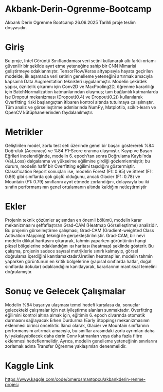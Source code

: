 # Akbank-Derin-Ogrenme-Bootcamp
Akbank Derin Ogrenme Bootcamp 26.09.2025 Tarihli proje teslim dosyasıdır. 

# Giriş 

  Bu proje, Intel Görüntü Sınıflandırması veri setini kullanarak altı farklı ortamı güvenilir bir şekilde ayırt etme yeteneğine sahip bir CNN Mimarisi geliştirmeye odaklanmıştır. TensorFlow/Keras altyapısıyla hayata geçirilen modelde, ilk aşamada veri setinin genelleme yeteneğini artırmak amacıyla kapsamlı Data Augmentation teknikleri uygulanmıştır. Modelin çekirdek yapısı, öznitelik çıkarımı için Conv2D ve MaxPooling2D, öğrenme kararlılığı için BatchNormalization katmanlarından oluşmuş; tam bağlantılı katmanlarda ise Dropout mekanizması (Dropout(0.4) ve Dropout(0.2)) kullanılarak Overfitting riski başlangıçtan itibaren kontrol altında tutulmaya çalışılmıştır. Tüm analiz ve görselleştirme adımlarında NumPy, Matplotlib, scikit-learn ve OpenCV kütüphanelerinden faydalanılmıştır.

# Metrikler

  Geliştirilen model, zorlu test seti üzerinde genel bir başarı göstererek %84 Doğruluk (Accuracy) ve %84 F1-Score oranına ulaşmıştır. Kayıp ve Başarı Eğrileri incelendiğinde, modelin 6. epoch'tan sonra Doğrulama Kaybı'nda (Val_Loss) dalgalanma ve yükselme eğilimine girdiği gözlemlenmiştir; bu durum, modelin hafif bir Overfitting eğilimi taşıdığını göstermiştir. Classification Report sonuçları ise, modelin Forest (F1: 0.95) ve Street (F1: 0.86) gibi sınıflarda çok güçlü olduğunu, ancak Glacier (F1: 0.78) ve Mountain (F1: 0.79) sınıflarını ayırt etmede zorlandığını, dolayısıyla bu iki sınıfın performansının genel ortalamanın altında kaldığını netleştirmiştir

# Ekler

  Projenin teknik çözümler açısından en önemli bölümü, modelin karar mekanizmasını şeffaflaştıran Grad-CAM (Heatmap Görselleştirme) analizidir.
  Bu projenin görselleştirme çalışması, Grad-CAM (Gradient-weighted Class Activation Mapping) tekniği ile gerçekleştirilmiştir. Grad-CAM, bir nevi modelin dikkat haritasını çıkararak, tahmin yaparken görüntünün hangi piksel bölgelerine odaklandığını ısı haritası (heatmap) şeklinde gösterir. Bu çalışma, projenin sadece sayısal metriklerle sınırlı kalmayıp, görsel doğrulama içerdiğini kanıtlamaktadır:Üretilen heatmap'ler, modelin tahmin yaparken görüntünün en kritik bölgelerine (yapısal sınıflarda hatlar, doğal sınıflarda dokular) odaklandığını kanıtlayarak, kararlarının mantıksal temelini doğrulamıştır.

# Sonuç ve Gelecek Çalışmalar

  Modelin %84 başarıya ulaşması temel hedefi karşılasa da, sonuçlar gelecekteki çalışmalar için net iyileştirme alanları sunmaktadır. Overfitting eğilimini kontrol altına almak için, eğitimin 6. epoch civarında otomatik durmasını sağlayacak Erken Durdurma (Early Stopping) mekanizmasının eklenmesi birinci önceliktir. İkinci olarak, Glacier ve Mountain sınıflarının performansını artırmak amacıyla, bu sınıflar arasındaki zorlu ayrımları daha iyi yakalayabilecek daha derin Conv katmanları veya daha fazla filtre eklenmesi hedeflenmelidir. Ayrıca, modelin genelleme yeteneğinin sınırlarını zorlamak adına Transfer Öğrenme yaklaşımları denenmelidir.


# Kaggle Link 
https://www.kaggle.com/code/omerosmantopcu/akbankderin-renme-projesi
